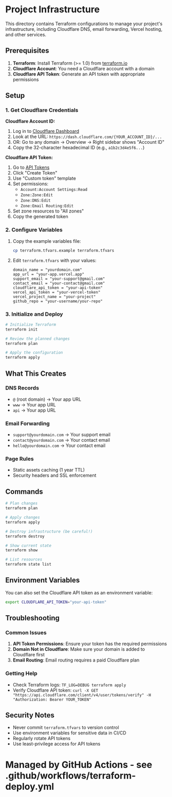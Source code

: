 # Project Infrastructure

This directory contains Terraform configurations to manage your project's infrastructure, including Cloudflare DNS, email forwarding, Vercel hosting, and other services.

## Prerequisites

1. **Terraform**: Install Terraform (>= 1.0) from [terraform.io](https://terraform.io)
2. **Cloudflare Account**: You need a Cloudflare account with a domain
3. **Cloudflare API Token**: Generate an API token with appropriate permissions

## Setup

### 1. Get Cloudflare Credentials

**Cloudflare Account ID:**

1. Log in to [Cloudflare Dashboard](https://dash.cloudflare.com)
2. Look at the URL: `https://dash.cloudflare.com/{YOUR_ACCOUNT_ID}/...`
3. OR: Go to any domain → Overview → Right sidebar shows "Account ID"
4. Copy the 32-character hexadecimal ID (e.g., `a1b2c3d4e5f6...`)

**Cloudflare API Token:**

1. Go to [API Tokens](https://dash.cloudflare.com/profile/api-tokens)
2. Click "Create Token"
3. Use "Custom token" template
4. Set permissions:
   - `Account:Account Settings:Read`
   - `Zone:Zone:Edit`
   - `Zone:DNS:Edit`
   - `Zone:Email Routing:Edit`
5. Set zone resources to "All zones"
6. Copy the generated token

### 2. Configure Variables

1. Copy the example variables file:

   ```bash
   cp terraform.tfvars.example terraform.tfvars
   ```

2. Edit `terraform.tfvars` with your values:
   ```hcl
   domain_name = "yourdomain.com"
   app_url = "your-app.vercel.app"
   support_email = "your-support@gmail.com"
   contact_email = "your-contact@gmail.com"
   cloudflare_api_token = "your-api-token"
   vercel_api_token = "your-vercel-token"
   vercel_project_name = "your-project"
   github_repo = "your-username/your-repo"
   ```

### 3. Initialize and Deploy

```bash
# Initialize Terraform
terraform init

# Review the planned changes
terraform plan

# Apply the configuration
terraform apply
```

## What This Creates

### DNS Records

- `@` (root domain) → Your app URL
- `www` → Your app URL
- `api` → Your app URL

### Email Forwarding

- `support@yourdomain.com` → Your support email
- `contact@yourdomain.com` → Your contact email
- `hello@yourdomain.com` → Your contact email

### Page Rules

- Static assets caching (1 year TTL)
- Security headers and SSL enforcement

## Commands

```bash
# Plan changes
terraform plan

# Apply changes
terraform apply

# Destroy infrastructure (be careful!)
terraform destroy

# Show current state
terraform show

# List resources
terraform state list
```

## Environment Variables

You can also set the Cloudflare API token as an environment variable:

```bash
export CLOUDFLARE_API_TOKEN="your-api-token"
```

## Troubleshooting

### Common Issues

1. **API Token Permissions**: Ensure your token has the required permissions
2. **Domain Not in Cloudflare**: Make sure your domain is added to Cloudflare first
3. **Email Routing**: Email routing requires a paid Cloudflare plan

### Getting Help

- Check Terraform logs: `TF_LOG=DEBUG terraform apply`
- Verify Cloudflare API token: `curl -X GET "https://api.cloudflare.com/client/v4/user/tokens/verify" -H "Authorization: Bearer YOUR_TOKEN"`

## Security Notes

- Never commit `terraform.tfvars` to version control
- Use environment variables for sensitive data in CI/CD
- Regularly rotate API tokens
- Use least-privilege access for API tokens

# Managed by GitHub Actions - see .github/workflows/terraform-deploy.yml
